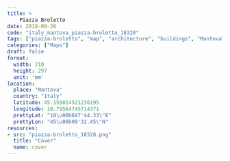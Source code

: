 ```yaml
---
title: > 
    Piazza Broletto
date: 2018-09-26
code: "italy_mantova_piazza-broletto_18328"
tags: ["piazza-broletto", "map", "architecture", "buildings", "Mantova", "Italy"]
categories: ["Maps"]
draft: false
format:
  width: 210
  height: 297
  unit: 'mm'
location:
  place: "Mantova"
  country: "Italy"
  latitude: 45.159014521236195
  longitude: 10.79564745714371
  prettyLat: "10\u00b047'44.33\"E"
  prettyLon: "45\u00b09'32.45\"N"
resources:
- src: "piazza-broletto_18328.png"
  title: "Cover"
  name: cover
---
```

